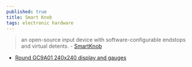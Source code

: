 ```yaml
---
published: true
title: Smart Knob
tags: electronic hardware
---
```

> an open-source input device with software-configurable endstops and virtual detents. - [SmartKnob](https://github.com/scottbez1/smartknob)

- [Round GC9A01 240x240 display and gauges](https://www.youtube.com/watch?v=y_H7HM0oyoo&list=LL&index=13)

